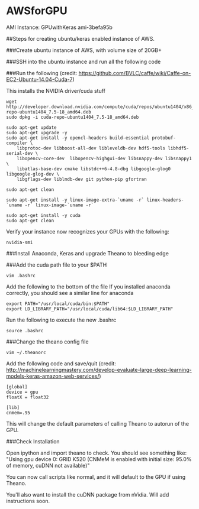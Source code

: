 # AWSforGPU

AMI Instance:
GPUwithKeras
ami-3befa95b

##Steps for creating ubuntu/keras enabled instance of AWS.

###Create ubuntu instance of AWS, with volume size of 20GB+

###SSH into the ubuntu instance and run all the following code

###Run the following (credit: https://github.com/BVLC/caffe/wiki/Caffe-on-EC2-Ubuntu-14.04-Cuda-7)

This installs the NVIDIA driver/cuda stuff
```
wget http://developer.download.nvidia.com/compute/cuda/repos/ubuntu1404/x86_64/cuda-repo-ubuntu1404_7.5-18_amd64.deb
sudo dpkg -i cuda-repo-ubuntu1404_7.5-18_amd64.deb

sudo apt-get update
sudo apt-get upgrade -y
sudo apt-get install -y opencl-headers build-essential protobuf-compiler \
    libprotoc-dev libboost-all-dev libleveldb-dev hdf5-tools libhdf5-serial-dev \
    libopencv-core-dev  libopencv-highgui-dev libsnappy-dev libsnappy1 \
    libatlas-base-dev cmake libstdc++6-4.8-dbg libgoogle-glog0 libgoogle-glog-dev \
    libgflags-dev liblmdb-dev git python-pip gfortran

sudo apt-get clean

sudo apt-get install -y linux-image-extra-`uname -r` linux-headers-`uname -r` linux-image-`uname -r`

sudo apt-get install -y cuda
sudo apt-get clean
```

Verify your instance now recognizes your GPUs with the following:
```
nvidia-smi
```

###Install Anaconda, Keras and upgrade Theano to bleeding edge

###Add the cuda path file to your $PATH
```
vim .bashrc
```
Add the following to the bottom of the file
If you installed anaconda correctly, you should see a similar line for anaconda
```
export PATH="/usr/local/cuda/bin:$PATH"
export LD_LIBRARY_PATH="/usr/local/cuda/lib64:$LD_LIBRARY_PATH"
```
Run the following to execute the new .bashrc
```
source .bashrc
```

###Change the theano config file
```
vim ~/.theanorc
```
Add the following code and save/quit (credit: http://machinelearningmastery.com/develop-evaluate-large-deep-learning-models-keras-amazon-web-services/)
```
[global]
device = gpu
floatX = float32
 
[lib]
cnmem=.95
```

This will change the default parameters of calling Theano to autorun of the GPU.

###Check Installation

Open ipython and import theano to check. You should see something like:
"Using gpu device 0: GRID K520 (CNMeM is enabled with initial size: 95.0% of memory, cuDNN not available)"

You can now call scripts like normal, and it will default to the GPU if using Theano.

You'll also want to install the cuDNN package from nVidia. Will add instructions soon.

